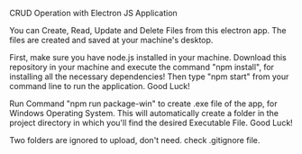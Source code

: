 CRUD Operation with Electron JS Application

You can Create, Read, Update and Delete Files from this electron app. The files are created and saved at your machine's desktop.

First, make sure you have node.js installed in your machine. Download this repository in your machine and execute the command "npm install", for installing all the necessary dependencies! Then type "npm start" from your command line to run the application. Good Luck!


Run Command "npm run package-win" to create .exe file of the app, for Windows Operating System. This will automatically create a folder in the project directory in which you'll find the desired Executable File. Good Luck!

Two folders are ignored to upload, don't need. check .gitignore file.